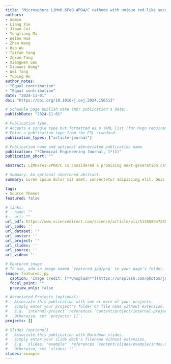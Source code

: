 ```yaml
---
title: "Microsphere LiMn0.6Fe0.4PO4/C cathode with unique rod-like secondary architecture for high energy lithium ion batteries"
authors:
- admin
- Liang Xie
- Jiawu Cui
- Yongliang Ma
- Weibo Hua
- Zhen Wang
- Hao Wu
- Taifan Yang
- Zexun Tang
- Xiangwen Gao
- Xiaowei Wang*
- Wei Tang
- Yuping Wu
author_notes:
- "Equal contribution"
- "Equal contribution"
date: "2024-11-01"
doi: "https://doi.org/10.1016/j.cej.2024.156513"

# Schedule page publish date (NOT publication's date).
publishDate: "2024-11-01"

# Publication type.
# Accepts a single type but formatted as a YAML list (for Hugo requirements).
# Enter a publication type from the CSL standard.
publication_types: ["article-journal"]

# Publication name and optional abbreviated publication name.
publication: "*Chemical Engineering Journal, 1*(1)"
publication_short: ""

abstract: LiMnxFe1-xPO4/C is considered a promising next-generation cathode material with significant commercial potential, inheriting the safety of LiFePO4 while offering higher energy densities. However, the extremely low conductivity and the Jahn-Teller effect induced by Mn3+ limit its practical capacity and rate performance. Effective modifications can be achieved through particle nanonization and uniform carbon coating. Here, we synthesized microspherical LiMn0.6Fe0.4PO4/C cathode materials using a hydrothermal method combined with spray drying carbon coating. The cathode material exhibits a microsphere structure composed of aggregated nanorods with a uniform 3 nm carbon coating, showing good dispersibility, small specific surface area and high tap density. In-situ diffraction analysis showed that expanding the single-phase solid solution region during (de)lithiation can reduce the energy barrier for electron transport, improve the kinetics of the (dis)charge process, and enhance both cycling and rate performance. The initial capacity at 0.1C can reach 155 mAh/g, and the capacity remains at 133.5 mAh/g with a retention rate of 97.1 % after 300 cycles. The synergistic effect of particle nanonization and uniform carbon coating endows the LiMnxFe1-xPO4/C material with excellent electrochemical performance.

# Summary. An optional shortened abstract.
summary: Lorem ipsum dolor sit amet, consectetur adipiscing elit. Duis posuere tellus ac convallis placerat. Proin tincidunt magna sed ex sollicitudin condimentum.

tags:
- Source Themes
featured: false

# links:
# - name: ""
#   url: ""
url_pdf: https://www.sciencedirect.com/science/article/pii/S1385894724080045/pdfft?md5=631d4c3bf72e7a91cb4b53aaa9267858&pid=1-s2.0-S1385894724080045-main.pdf
url_code: ''
url_dataset: ''
url_poster: ''
url_project: ''
url_slides: ''
url_source: ''
url_video: ''

# Featured image
# To use, add an image named `featured.jpg/png` to your page's folder. 
image: featured.jpg
  caption: 'Image credit: [**Unsplash**](https://unsplash.com/photos/jdD8gXaTZsc)'
  focal_point: ""
  preview_only: false

# Associated Projects (optional).
#   Associate this publication with one or more of your projects.
#   Simply enter your project's folder or file name without extension.
#   E.g. `internal-project` references `content/project/internal-project/index.md`.
#   Otherwise, set `projects: []`.
projects: []

# Slides (optional).
#   Associate this publication with Markdown slides.
#   Simply enter your slide deck's filename without extension.
#   E.g. `slides: "example"` references `content/slides/example/index.md`.
#   Otherwise, set `slides: ""`.
slides: example
---
```



